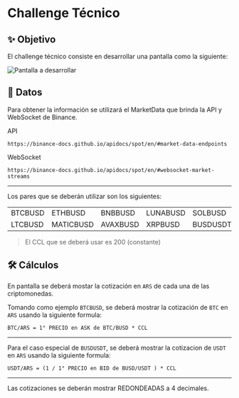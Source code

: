 # Challenge Técnico

## :sparkles: Objetivo

El challenge técnico consiste en desarrollar una pantalla como la siguiente:

![Pantalla a desarrollar](https://via.placeholder.com/468x300?text=Pantalla+a+desarrollar)

## :page_facing_up: Datos

Para obtener la información se utilizará el MarketData que brinda la API y WebSocket de Binance.

API
```
https://binance-docs.github.io/apidocs/spot/en/#market-data-endpoints
```

WebSocket
```
https://binance-docs.github.io/apidocs/spot/en/#websocket-market-streams
```

---

Los pares que se deberán utilizar son los siguientes:


|         |           |          |          |          |
|---------|-----------|----------|----------|----------|
| BTCBUSD | ETHBUSD   | BNBBUSD  | LUNABUSD | SOLBUSD  |
| LTCBUSD | MATICBUSD | AVAXBUSD | XRPBUSD  | BUSDUSDT |


>El CCL que se deberá usar es 200 (constante)

## :hammer_and_wrench: Cálculos

En pantalla se deberá mostar la cotización en `ARS` de cada una de las criptomonedas. 

Tomando como ejemplo `BTCBUSD`, se deberá mostrar la cotización de `BTC` en `ARS` usando la siguiente formula:

```
BTC/ARS = 1° PRECIO en ASK de BTC/BUSD * CCL
```

---

Para el caso especial de `BUSDUSDT`, se deberá mostrar la cotizacion de `USDT` en `ARS` usando la siguiente formula:

```
USDT/ARS = (1 / 1° PRECIO en BID de BUSD/USDT ) * CCL
```

---

Las cotizaciones se deberán mostrar REDONDEADAS a 4 decimales.